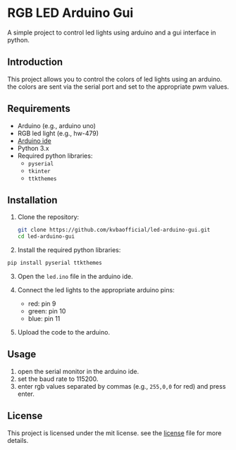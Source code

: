 # RGB LED Arduino Gui

A simple project to control led lights using arduino and a gui interface in python.

## Introduction

This project allows you to control the colors of led lights using an arduino. the colors are sent via the serial port and set to the appropriate pwm values.

## Requirements

- Arduino (e.g., arduino uno)
- RGB led light (e.g., hw-479)
- [Arduino ide](https://www.arduino.cc/en/software)
- Python 3.x
- Required python libraries:
  - `pyserial`
  - `tkinter`
  - `ttkthemes`

## Installation

1. Clone the repository:

   ```sh
   git clone https://github.com/kvbaofficial/led-arduino-gui.git
   cd led-arduino-gui
   ```

2. Install the required python libraries:

```sh
pip install pyserial ttkthemes
```

3. Open the `led.ino` file in the arduino ide.

4. Connect the led lights to the appropriate arduino pins:

   - red: pin 9
   - green: pin 10
   - blue: pin 11

5. Upload the code to the arduino.

## Usage

1. open the serial monitor in the arduino ide.
2. set the baud rate to 115200.
3. enter rgb values separated by commas (e.g., `255,0,0` for red) and press enter.

## License

This project is licensed under the mit license. see the [license](license.md) file for more details.
